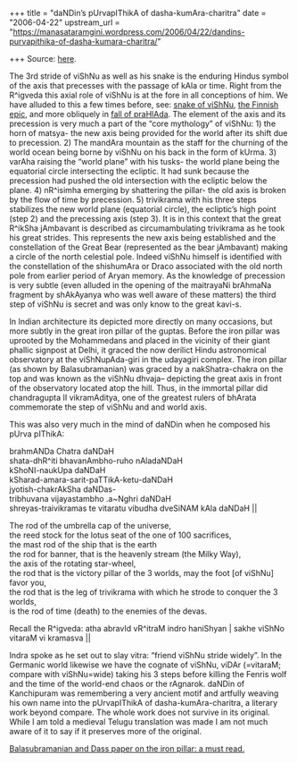 +++
title = "daNDin’s pUrvapIThikA of dasha-kumAra-charitra"
date = "2006-04-22"
upstream_url = "https://manasataramgini.wordpress.com/2006/04/22/dandins-purvapithika-of-dasha-kumara-charitra/"

+++
Source: [here](https://manasataramgini.wordpress.com/2006/04/22/dandins-purvapithika-of-dasha-kumara-charitra/).

The 3rd stride of viShNu as well as his snake is the enduring Hindus
symbol of the axis that precesses with the passage of kAla or time.
Right from the R^igveda this axial role of viShNu is at the fore in all
conceptions of him. We have alluded to this a few times before, see:
[snake of
viShNu](https://manasataramgini.wordpress.com/2004/12/06/the-snake-of-vishnu/),
[the Finnish
epic](https://manasataramgini.wordpress.com/2005/09/05/the-finnish-epic/),
and more obliquely in [fall of
praHlAda](https://manasataramgini.wordpress.com/2005/08/07/the-fall-of-prahlada/).
The element of the axis and its precession is very much a part of the
“core mythology” of viShNu: 1) the horn of matsya- the new axis being
provided for the world after its shift due to precession. 2) The mandAra
mountain as the staff for the churning of the world ocean being borne by
viShNu on his back in the form of kUrma. 3) varAha raising the “world
plane” with his tusks- the world plane being the equatorial circle
intersecting the ecliptic. It had sunk because the precession had pushed
the old intersection with the ecliptic below the plane. 4) nR^isimha
emerging by shattering the pillar- the old axis is broken by the flow of
time by precession. 5) trivikrama with his three steps stabilizes the
new world plane (equatorial circle), the ecliptic’s high point (step 2)
and the precessing axis (step 3). It is in this context that the great
R^ikSha jAmbavant is described as circumambulating trivikrama as he took
his great strides. This represents the new axis being established and
the constellation of the Great Bear (represented as the bear jAmbavant)
making a circle of the north celestial pole. Indeed viShNu himself is
identified with the constellation of the shishumAra or Draco associated
with the old north pole from earlier period of Aryan memory. As the
knowledge of precession is very subtle (even alluded in the opening of
the maitrayaNi brAhmaNa fragment by shAkAyanya who was well aware of
these matters) the third step of viShNu is secret and was only know to
the great kavi-s.

In Indian architecture its depicted more directly on many occasions, but
more subtly in the great iron pillar of the guptas. Before the iron
pillar was uprooted by the Mohammedans and placed in the vicinity of
their giant phallic signpost at Delhi, it graced the now derilict Hindu
astronomical observatory at the viShNupAda-giri in the udayagiri
complex. The iron pillar (as shown by Balasubramanian) was graced by a
nakShatra-chakra on the top and was known as the viShNu dhvaja–
depicting the great axis in front of the observatory located atop the
hill. Thus, in the immortal pillar did chandragupta II vikramAditya, one
of the greatest rulers of bhArata commemorate the step of viShNu and and
world axis.

This was also very much in the mind of daNDin when he composed his pUrva
pIThikA:

brahmANDa Chatra daNDaH  
shata-dhR^iti bhavanAmbho-ruho nAladaNDaH  
kShoNI-naukUpa daNDaH  
kSharad-amara-sarit-paTTikA-ketu-daNDaH  
jyotish-chakrAkSha daNDas-  
tribhuvana vijayastambho .a\~Nghri daNDaH  
shreyas-traivikramas te vitaratu vibudha dveSiNAM kAla daNDaH \|\|

The rod of the umbrella cap of the universe,  
the reed stock for the lotus seat of the one of 100 sacrifices,  
the mast rod of the ship that is the earth  
the rod for banner, that is the heavenly stream (the Milky Way),  
the axis of the rotating star-wheel,  
the rod that is the victory pillar of the 3 worlds, may the foot \[of
viShNu\] favor you,  
the rod that is the leg of trivikrama with which he strode to conquer
the 3 worlds,  
is the rod of time (death) to the enemies of the devas.

Recall the R^igveda: atha abravId vR^itraM indro haniShyan \| sakhe
viShNo vitaraM vi kramasva \|\|

Indra spoke as he set out to slay vitra: “friend viShNu stride widely”.
In the Germanic world likewise we have the cognate of viShNu, viDAr
(=vitaraM; compare with viShNu=wide) taking his 3 steps before killing
the Fenris wolf and the time of the world-end chaos or the rAgnarok.
daNDin of Kanchipuram was remembering a very ancient motif and artfully
weaving his own name into the pUrvapIThikA of dasha-kumAra-charitra, a
literary work beyond compare. The whole work does not survive in its
original. While I am told a medieval Telugu translation was made I am
not much aware of it to say if it preserves more of the original.

[Balasubramanian and Dass paper on the iron pillar: a must
read.](http://www.ias.ac.in/currsci/apr252004/1134.pdf)

